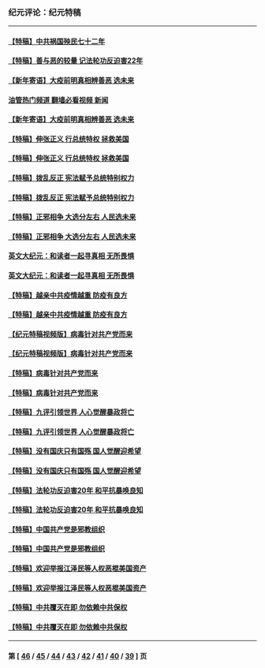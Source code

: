 ### 纪元评论：纪元特稿
---
#### [【特稿】中共祸国殃民七十二年](../../pages/nsc424/n13272607.md?02080330) 
#### [【特稿】善与恶的较量 记法轮功反迫害22年](../../pages/nsc424/n13086597.md?02080330) 
#### [【新年寄语】大疫前明真相辨善恶 选未来](../../pages/nsc424/n12660855.md?02080330) 
#### [油管热门频道 翻墙必看视频 新闻](ok?02080330)
#### [【新年寄语】大疫前明真相辨善恶 选未来](../../pages/nsc424/n12660855.md?02080330) 
#### [【特稿】伸张正义 行总统特权 拯救美国](../../pages/nsc424/n12616806.md?02080330) 
#### [【特稿】伸张正义 行总统特权 拯救美国](../../pages/nsc424/n12616806.md?02080330) 
#### [【特稿】拨乱反正 宪法赋予总统特别权力](../../pages/nsc424/n12598306.md?02080330) 
#### [【特稿】拨乱反正 宪法赋予总统特别权力](../../pages/nsc424/n12598306.md?02080330) 
#### [【特稿】正邪相争 大选分左右 人民选未来](../../pages/nsc424/n12545208.md?02080330) 
#### [【特稿】正邪相争 大选分左右 人民选未来](../../pages/nsc424/n12545208.md?02080330) 
#### [英文大纪元：和读者一起寻真相 无所畏惧](../../pages/nsc424/n12542027.md?02080330) 
#### [英文大纪元：和读者一起寻真相 无所畏惧](../../pages/nsc424/n12542027.md?02080330) 
#### [【特稿】越亲中共疫情越重 防疫有良方](../../pages/nsc424/n12042989.md?02080330) 
#### [【特稿】越亲中共疫情越重 防疫有良方](../../pages/nsc424/n12042989.md?02080330) 
#### [【纪元特稿视频版】病毒针对共产党而来](../../pages/nsc424/n11977328.md?02080330) 
#### [【纪元特稿视频版】病毒针对共产党而来](../../pages/nsc424/n11977328.md?02080330) 
#### [【特稿】病毒针对共产党而来](../../pages/nsc424/n11928818.md?02080330) 
#### [【特稿】病毒针对共产党而来](../../pages/nsc424/n11928818.md?02080330) 
#### [【特稿】九评引领世界 人心觉醒暴政将亡](../../pages/nsc424/n11660496.md?02080330) 
#### [【特稿】九评引领世界 人心觉醒暴政将亡](../../pages/nsc424/n11660496.md?02080330) 
#### [【特稿】没有国庆只有国殇 国人觉醒迎希望](../../pages/nsc424/n11549354.md?02080330) 
#### [【特稿】没有国庆只有国殇 国人觉醒迎希望](../../pages/nsc424/n11549354.md?02080330) 
#### [【特稿】法轮功反迫害20年 和平抗暴唤良知](../../pages/nsc424/n11389135.md?02080330) 
#### [【特稿】法轮功反迫害20年 和平抗暴唤良知](../../pages/nsc424/n11389135.md?02080330) 
#### [【特稿】中国共产党是邪教组织](../../pages/nsc424/n11355551.md?02080330) 
#### [【特稿】中国共产党是邪教组织](../../pages/nsc424/n11355551.md?02080330) 
#### [【特稿】欢迎举报江泽民等人权恶棍美国资产](../../pages/nsc424/n11303040.md?02080330) 
#### [【特稿】欢迎举报江泽民等人权恶棍美国资产](../../pages/nsc424/n11303040.md?02080330) 
#### [【特稿】中共覆灭在即 勿依赖中共保权](../../pages/nsc424/n11278510.md?02080330) 
#### [【特稿】中共覆灭在即 勿依赖中共保权](../../pages/nsc424/n11278510.md?02080330) 

---
#### 第 [ [46](./46.md?02080330) / [45](./45.md?02080330) / [44](./44.md?02080330) / [43](./43.md?02080330) / [42](./42.md?02080330) / [41](./41.md?02080330) / [40](./40.md?02080330) / [39](./39.md?02080330) ] 页
